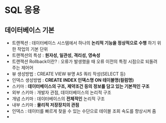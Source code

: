 # SQL 응용

## 데이터베이스 기본
- 트랜젝션 : 데이터베이스 시스템에서 하나의 __논리적 기능을 정상적으로 수행__ 하기 위한 작업의 기본 단위
- 트랜젝션의 특성 : __원자성, 일관성, 격리성, 영속성__ 
- 트랜잭션 Rollback이란? : 오류가 발생했을 때 오류 이전의 특정 시점으로 되돌려주는 제어어
- 뷰 생성방법 : CREATE VIEW 뷰명 AS 쿼리 작성(SELECT 등)
- 인덱스 생성방법 : __CREATE INDEX 인덱스명 ON 테이블명(컬럼명)__ 
- 스키마 : __데이터베이스의 구조, 제약조건 등의 정보를 담고 있는 기본적인 구조__
- 외부 스키마 : 개발자 관점, 데이터베이스의 논리적 구조
- 개념 스키마 : 데이터베이스의 __전체적인__ 논리적 구조
- 내부 스키마 : __물리적 저장장치의 관점__
- 인덱스 : 데이터를 빠르게 찾을 수 있는 수단으로 테이블 조회 속도를 향상시켜 줌
- 


















